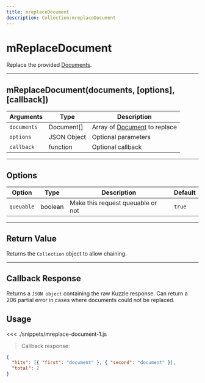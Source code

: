 ```yaml
---
title: mreplaceDocument
description: Collection:mreplaceDocument
---
```


# mReplaceDocument

Replace the provided [Documents](/sdk/js/5/document/).

---

## mReplaceDocument(documents, [options], [callback])

| Arguments   | Type        | Description                                         |
| ----------- | ----------- | --------------------------------------------------- |
| `documents` | Document[]  | Array of [Document](/sdk/js/5/document/) to replace |
| `options`   | JSON Object | Optional parameters                                 |
| `callback`  | function    | Optional callback                                   |

---

## Options

| Option     | Type    | Description                       | Default |
| ---------- | ------- | --------------------------------- | ------- |
| `queuable` | boolean | Make this request queuable or not | `true`  |

---

## Return Value

Returns the `Collection` object to allow chaining.

---

## Callback Response

Returns a `JSON object` containing the raw Kuzzle response.
Can return a 206 partial error in cases where documents could not be replaced.

## Usage

<<< ./snippets/mreplace-document-1.js

> Callback response:

```json
{
  "hits": [{ "first": "document" }, { "second": "document" }],
  "total": 2
}
```
